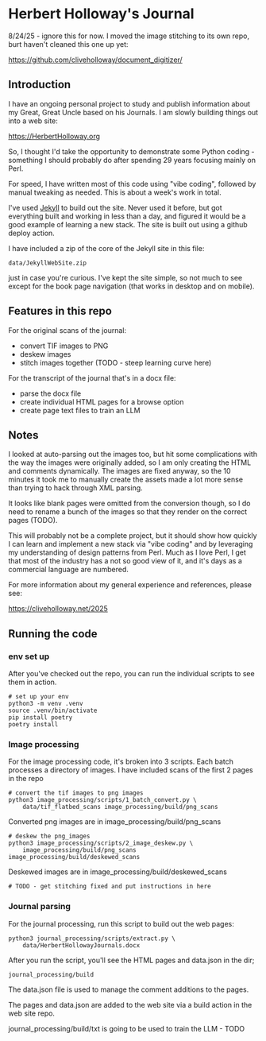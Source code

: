 # Herbert Holloway's Journal


8/24/25 - ignore this for now. I moved the image stitching to its own
repo, burt haven't cleaned this one up yet:

https://github.com/cliveholloway/document_digitizer/


## Introduction

I have an ongoing personal project to study and publish information about
my Great, Great Uncle based on his Journals. I am slowly building things out
into a web site:

https://HerbertHolloway.org

So, I thought I'd take the opportunity to demonstrate some Python coding - 
something I should probably do after spending 29 years focusing mainly on Perl.

For speed, I have written most of this code using "vibe coding", followed by
manual tweaking as needed. This is about a week's work in total.

I've used [Jekyll](https://jekyllrb.com/) to build out the site. Never used it
before, but got everything built and working in less than a day, and figured
it would be a good example of learning a new stack. The site is built out using
a github deploy action.

I have included a zip of the core of the Jekyll site in this file:

    data/JekyllWebSite.zip

just in case you're curious. I've kept the site simple, so not much to see except
for the book page navigation (that works in desktop and on mobile).

## Features in this repo

For the original scans of the journal:

- convert TIF images to PNG
- deskew images
- stitch images together (TODO - steep learning curve here)

For the transcript of the journal that's in a docx file:

- parse the docx file 
- create individual HTML pages for a browse option
- create page text files to train an LLM

## Notes

I looked at auto-parsing out the images too, but hit some complications with the way
the images were originally added, so I am only creating the HTML and comments dynamically.
The images are fixed anyway, so the 10 minutes it took me to manually create the
assets made a lot more sense than trying to hack through XML parsing.

It looks like blank pages were omitted from the conversion though, so I do need to rename a
bunch of the images so that they render on the correct pages (TODO).

This will probably not be a complete project, but it should show how quickly I can
learn and implement a new stack via "vibe coding" and by leveraging my understanding
of design patterns from Perl. Much as I love Perl, I get that most of the industry
has a not so good view of it, and it's days as a commercial language are numbered.

For more information about my general experience and references, please see:

https://cliveholloway.net/2025

## Running the code

### env set up

After you've checked out the repo, you can run the individual scripts to see them in
action.

    # set up your env
    python3 -m venv .venv
    source .venv/bin/activate
    pip install poetry
    poetry install

### Image processing

For the image processing code, it's broken into 3 scripts. Each batch processes
a directory of images. I have included scans of the first 2 pages in the repo

    # convert the tif images to png images
    python3 image_processing/scripts/1_batch_convert.py \
        data/tif_flatbed_scans image_processing/build/png_scans 

Converted png images are in image_processing/build/png_scans

    # deskew the png_images
    python3 image_processing/scripts/2_image_deskew.py \
        image_processing/build/png_scans  image_processing/build/deskewed_scans 

Deskewed images are in image_processing/build/deskewed_scans

    # TODO - get stitching fixed and put instructions in here

### Journal parsing

For the journal processing, run this script to build out the web pages:

    python3 journal_processing/scripts/extract.py \
        data/HerbertHollowayJournals.docx

After you run the script, you'll see the HTML pages and data.json in the dir;

    journal_processing/build

The data.json file is used to manage the comment additions to the pages.

The pages and data.json are added to the web site via a build action in the web site repo.

journal_processing/build/txt is going to be used to train the LLM - TODO
